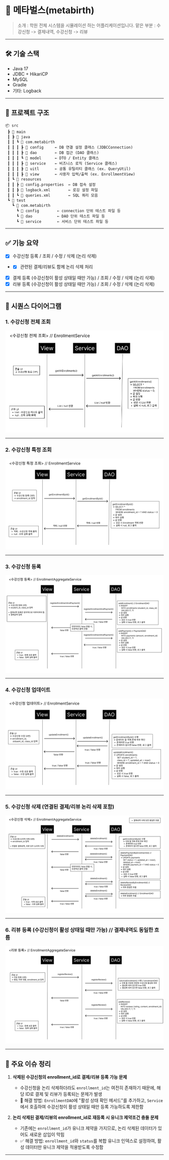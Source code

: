 # 📘 메타벌스(metabirth)

> 소개 : 학원 전체 시스템을 시뮬레이션 하는 어플리케이션입니다.
> 맡은 부분 : 수강신청 -> 결제내역, 수강신청 -> 리뷰

---

## 🛠️ 기술 스택

- Java 17
- JDBC + HikariCP
- MySQL
- Gradle
- 기타: Logback

---

## 📁 프로젝트 구조

```
📦 src
 ┣ 📂 main
 ┃ ┣ 📂 java
 ┃ ┃ ┗ 📂 com.metabirth
 ┃ ┃ ┃ ┣ 📂 config     ← DB 연결 설정 클래스 (JDBCConnection)
 ┃ ┃ ┃ ┣ 📂 dao        ← DB 접근 (DAO 클래스)
 ┃ ┃ ┃ ┗ 📂 model      ← DTO / Entity 클래스
 ┃ ┃ ┃ ┣ 📂 service    ← 비즈니스 로직 (Service 클래스)
 ┃ ┃ ┃ ┣ 📂 uitl       ← 공통 유틸리티 클래스 (ex. QueryUtil)
 ┃ ┃ ┃ ┣ 📂 view       ← 사용자 입력/출력 (ex. EnrollmentView)
 ┃ ┗ 📂 resources
 ┃ ┃ ┣ 📄 config.properties  ← DB 접속 설정
 ┃ ┃ ┣ 📄 logback.xml        ← 로깅 설정 파일
 ┃ ┃ ┗ 📄 queries.xml        ← SQL 쿼리 모음
 ┗ 📂 test
   ┗ 📂 com.metabirth
     ┗ 📂 config        ← connection 단위 테스트 파일 등
     ┗ 📂 dao           ← DAO 단위 테스트 파일 등
     ┗ 📂 service       ← 서비스 단위 테스트 파일 등
```

---

## ✅ 기능 요약

- [x] 수강신청 등록 / 조회 / 수정 / 삭제 (논리 삭제)
- - [x] 관련된 결제/리뷰도 함께 논리 삭제 처리
- [x] 결제 등록 (수강신청이 활성 상태일 때만 가능) / 조회 / 수정 / 삭제 (논리 삭제)
- [x] 리뷰 등록 (수강신청이 활성 상태일 때만 가능) / 조회 / 수정 / 삭제 (논리 삭제)

---

## 📌 시퀀스 다이어그램

### 1. 수강신청 전체 조회
![수강신청 전제 조회](docs/1.png)

---

### 2. 수강신청 특정 조회
![수강신청 특정 조회](docs/2.png)

---

### 3. 수강신청 등록
![수강신청 등록](docs/3.png)

---

### 4. 수강신청 업데이트
![수강신청 업데이트](docs/4.png)

---

### 5. 수강신청 삭제 (연결된 결제/리뷰 논리 삭제 포함)
![수강신청 삭제](docs/5.png)

---

### 6. 리뷰 등록 (수강신청이 활성 상태일 때만 가능) // 결제내역도 동일한 흐름
![리뷰 등록](docs/6.png)

---

## 🧩 주요 이슈 정리

1. **삭제된 수강신청의 enrollment_id로 결제/리뷰 등록 가능 문제**
    - 수강신청을 논리 삭제하더라도 `enrollment_id`는 여전히 존재하기 때문에, 해당 ID로 결제 및 리뷰가 등록되는 문제가 발생
    - 🔧 해결 방법: `EnrollmentDAO`에 "활성 상태 확인 메서드"를 추가하고, `Service`에서 호출하여 수강신청이 활성 상태일 때만 등록 가능하도록 제한함



2. **논리 삭제된 결제/리뷰의 enrollment_id로 재등록 시 유니크 제약조건 충돌 문제**
    - 기존에는 `enrollment_id`가 유니크 제약을 가지므로, 논리 삭제된 데이터가 있어도 새로운 삽입이 막힘
    - ✅ 해결 방법: `enrollment_id`와 `status`를 복합 유니크 인덱스로 설정하여, 활성 데이터만 유니크 제약을 적용받도록 수정함

---
